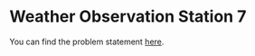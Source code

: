 # Weather Observation Station 7

You can find the problem statement [here](https://www.hackerrank.com/challenges/weather-observation-station-7/problem).

